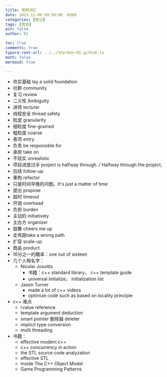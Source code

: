 ```yaml
---
title: 常用词汇
date: 2023-12-06 09:50:00 -0500
categories: [笔记]
tags: [其他]
pin: false
author: 01

toc: true
comments: true
typora-root-url: ../../Sterben-01.github.io
math: false
mermaid: true

---
```


- 夯实基础 lay a solid foundation
- 社群 community
- 复习 review
- 二义性 Ambiguity
- 讲师 lecturer
- 线程安全 thread safety
- 粒度 granularity
- 细粒度 fine-grained
- 粗粒度 coarse
- 表项 entry
- 负责 be responsible for
- 承担 take on
- 不现实 unrealistic
- 项目进度过半 project is halfway through. / Halfway through the project,
- 后续 follow-up
- 重构 refactor
- 只是时间早晚的问题。It's just a matter of time
- 提出 propose
- 超时 timeout
- 开销 overhead
- 负担 burden
- 主动的 initiatively
- 主办方 organizer
- 鼓舞 cheers me up
- 走弯路take a wrong path
- 扩容 scale-up
- 商品 product
- 16分之一的概率：one out of sixteen
- 几个人物名字：
  - Nicolai Josuttis
    - 书籍：c++ standard library， c++ template guide
    - universal initialize， initialization list
  - Jason Turner 
    - made a lot of c++ videos
    - optimize code such as based on locality principle
- c++ 难点
  - rvalue reference
  - template argument deduction
  - smart pointer 删除器 deleter
  - implicit type conversion
  - multi threading
- 书籍：
  - effective modern c++
  - c++ concurrency in action
  - the STL source code analyzation
  - effective STL
  - Inside The C++ Object Model
  - Game Programming Patterns
